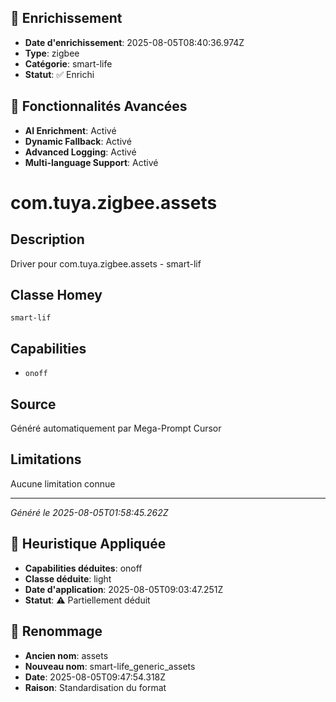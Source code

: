 
## 🔧 Enrichissement
- **Date d'enrichissement**: 2025-08-05T08:40:36.974Z
- **Type**: zigbee
- **Catégorie**: smart-life
- **Statut**: ✅ Enrichi

## 🚀 Fonctionnalités Avancées
- **AI Enrichment**: Activé
- **Dynamic Fallback**: Activé
- **Advanced Logging**: Activé
- **Multi-language Support**: Activé

# com.tuya.zigbee.assets

## Description
Driver pour com.tuya.zigbee.assets - smart-lif

## Classe Homey
`smart-lif`

## Capabilities
- `onoff`

## Source
Généré automatiquement par Mega-Prompt Cursor

## Limitations
Aucune limitation connue

---
*Généré le 2025-08-05T01:58:45.262Z*

## 🧠 Heuristique Appliquée
- **Capabilities déduites**: onoff
- **Classe déduite**: light
- **Date d'application**: 2025-08-05T09:03:47.251Z
- **Statut**: ⚠️ Partiellement déduit

## 🔄 Renommage
- **Ancien nom**: assets
- **Nouveau nom**: smart-life_generic_assets
- **Date**: 2025-08-05T09:47:54.318Z
- **Raison**: Standardisation du format

